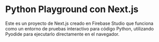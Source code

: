 # Python Playground con Next.js

Este es un proyecto de Next.js creado en Firebase Studio que funciona como un entorno de pruebas interactivo para código Python, utilizando Pyodide para ejecutarlo directamente en el navegador.

<!--## Cómo empezar

Para empezar a explorar y modificar el proyecto, echa un vistazo al archivo principal de la página en `src/app/page.tsx`.

## Ejecutar el proyecto en local

Para trabajar con el proyecto en tu propio ordenador, sigue estos pasos:

1.  **Instalar dependencias:**
    Abre una terminal en la raíz del proyecto y ejecuta el siguiente comando para instalar todo lo necesario.

    ```bash
    npm install
    ```

2.  **Iniciar el servidor de desarrollo:**
    Una vez instaladas las dependencias, inicia el servidor local.

    ```bash
    npm run dev
    ```

3.  **Abrir en el navegador:**
    Abre [http://localhost:9002](http://localhost:9002) en tu navegador para ver la aplicación en funcionamiento.

## Desplegar en Vercel

La forma más sencilla de desplegar tu aplicación Next.js es a través de la **Plataforma Vercel**, creada por los mismos desarrolladores de Next.js.

Sigue estos pasos para desplegar tu proyecto:

1.  **Sube tu código:** Asegúrate de que tu código esté en un repositorio de Git (por ejemplo, en GitHub, GitLab o Bitbucket).

2.  **Importa el proyecto en Vercel:**
    *   Ve a [vercel.com/new](https://vercel.com/new).
    *   Haz clic en **"Import Git Repository"** y selecciona el repositorio de tu proyecto.

3.  **Configura y despliega:**
    *   Vercel detectará automáticamente que es un proyecto de Next.js y configurará los ajustes de build por ti.
    *   No necesitas añadir ninguna variable de entorno para este proyecto en particular.
    *   Haz clic en el botón **"Deploy"**.

¡Y eso es todo! Vercel se encargará de compilar y desplegar tu aplicación. Una vez finalizado, te proporcionará una URL pública para que puedas acceder a tu Python Playground desde cualquier lugar.

## ¿Cómo modificar los ejercicios después de desplegar?

Una vez que tu proyecto esté en Vercel, no podrás editar los ejercicios directamente en la web. El archivo de ejercicios (`src/lib/exercises.json`) forma parte del código que se despliega.

Para actualizar los ejercicios, sigue este flujo:

1.  **Modifica el archivo `src/lib/exercises.json` en tu ordenador.**
2.  **Sube los cambios a tu repositorio de Git.**
3.  **Vercel detectará los cambios y redesplegará tu sitio automáticamente.**

Pocos minutos después, tu aplicación en Vercel tendrá los ejercicios actualizados.-->
